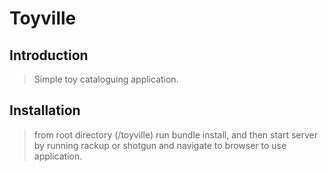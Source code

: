 
# Toyville

## Introduction

>Simple toy cataloguing application.


## Installation

>from root directory (/toyville) run bundle install, and then start server by running rackup or shotgun and navigate to browser to use application. 